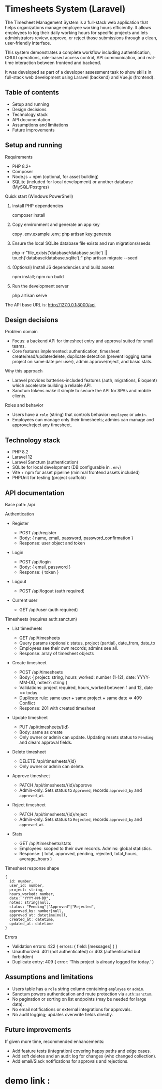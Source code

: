 # Timesheets System (Laravel)

The Timesheet Management System is a full-stack web application that helps organizations manage employee working hours efficiently.
It allows employees to log their daily working hours for specific projects and lets administrators review, approve, or reject those submissions through a clean, user-friendly interface.

This system demonstrates a complete workflow including authentication, CRUD operations, role-based access control, API communication, and real-time interaction between frontend and backend.

It was developed as part of a developer assessment task to show skills in full-stack web development using Laravel (backend) and Vue.js (frontend).

## Table of contents
- Setup and running
- Design decisions
- Technology stack
- API documentation
- Assumptions and limitations
- Future improvements

## Setup and running

Requirements
- PHP 8.2+
- Composer
- Node.js + npm (optional, for asset building)
- SQLite (included for local development) or another database (MySQL/Postgres)

Quick start (Windows PowerShell)

1. Install PHP dependencies

    composer install

2. Copy environment and generate an app key

    copy .env.example .env; php artisan key:generate

3. Ensure the local SQLite database file exists and run migrations/seeds

    php -r "file_exists('database/database.sqlite') || touch('database/database.sqlite');"
    php artisan migrate --seed

4. (Optional) Install JS dependencies and build assets

    npm install; npm run build

5. Run the development server

    php artisan serve

The API base URL is: http://127.0.0.1:8000/api

## Design decisions

Problem domain
- Focus: a backend API for timesheet entry and approval suited for small teams.
- Core features implemented: authentication, timesheet create/read/update/delete, duplicate detection (prevent logging same project on same date per user), admin approve/reject, and basic stats.

Why this approach
- Laravel provides batteries-included features (auth, migrations, Eloquent) which accelerate building a reliable API.
- Sanctum tokens make it simple to secure the API for SPAs and mobile clients.

Roles and behavior
- Users have a `role` (string) that controls behavior: `employee` or `admin`.
- Employees can manage only their timesheets; admins can manage and approve/reject any timesheet.

## Technology stack

- PHP 8.2
- Laravel 12
- Laravel Sanctum (authentication)
- SQLite for local development (DB configurable in `.env`)
- Vite + npm for asset pipeline (minimal frontend assets included)
- PHPUnit for testing (project scaffold)

## API documentation

Base path: /api

Authentication
- Register
  - POST /api/register
  - Body: { name, email, password, password_confirmation }
  - Response: user object and token

- Login
  - POST /api/login
  - Body: { email, password }
  - Response: { token }

- Logout
  - POST /api/logout (auth required)

- Current user
  - GET /api/user (auth required)

Timesheets (requires auth:sanctum)
- List timesheets
  - GET /api/timesheets
  - Query params (optional): status, project (partial), date_from, date_to
  - Employees see their own records; admins see all.
  - Response: array of timesheet objects

- Create timesheet
  - POST /api/timesheets
  - Body: { project: string, hours_worked: number (1-12), date: YYYY-MM-DD, notes?: string }
  - Validations: project required, hours_worked between 1 and 12, date <= today
  - Duplicate rule: same user + same project + same date => 409 Conflict
  - Response: 201 with created timesheet

- Update timesheet
  - PUT /api/timesheets/{id}
  - Body: same as create
  - Only owner or admin can update. Updating resets status to `Pending` and clears approval fields.

- Delete timesheet
  - DELETE /api/timesheets/{id}
  - Only owner or admin can delete.

- Approve timesheet
  - PATCH /api/timesheets/{id}/approve
  - Admin-only. Sets status to `Approved`, records `approved_by` and `approved_at`.

- Reject timesheet
  - PATCH /api/timesheets/{id}/reject
  - Admin-only. Sets status to `Rejected`, records `approved_by` and `approved_at`.

- Stats
  - GET /api/timesheets/stats
  - Employees: scoped to their own records. Admins: global statistics.
  - Response: { total, approved, pending, rejected, total_hours, average_hours }

Timesheet response shape
```
{
  id: number,
  user_id: number,
  project: string,
  hours_worked: number,
  date: "YYYY-MM-DD",
  notes: string|null,
  status: "Pending"|"Approved"|"Rejected",
  approved_by: number|null,
  approved_at: datetime|null,
  created_at: datetime,
  updated_at: datetime
}
```

Errors
- Validation errors: 422 { errors: { field: [messages] } }
- Unauthorized: 401 (not authenticated) or 403 (authenticated but forbidden)
- Duplicate entry: 409 { error: 'This project is already logged for today.' }

## Assumptions and limitations

- Users table has a `role` string column containing `employee` or `admin`.
- Sanctum powers authentication and route protection via `auth:sanctum`.
- No pagination or sorting on list endpoints (may be needed for large data).
- No email notifications or external integrations for approvals.
- No audit logging; updates overwrite fields directly.

## Future improvements

If given more time, recommended enhancements:

- Add feature tests (integration) covering happy paths and edge cases.
- Add soft deletes and an audit log for changes (who changed collection).
- Add email/Slack notifications for approvals and rejections.


# demo link :